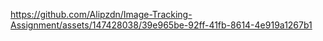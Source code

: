 

https://github.com/Alipzdn/Image-Tracking-Assignment/assets/147428038/39e965be-92ff-41fb-8614-4e919a1267b1

